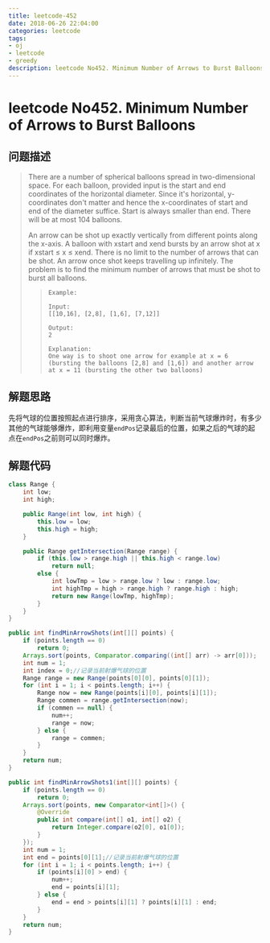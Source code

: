 ```yaml
---
title: leetcode-452
date: 2018-06-26 22:04:00
categories: leetcode
tags: 
- oj
- leetcode
- greedy
description: leetcode No452. Minimum Number of Arrows to Burst Balloons
---
```

# leetcode No452. Minimum Number of Arrows to Burst Balloons

## 问题描述

>There are a number of spherical balloons spread in two-dimensional space. For each balloon, provided input is the start and end coordinates of the horizontal diameter. Since it's horizontal, y-coordinates don't matter and hence the x-coordinates of start and end of the diameter suffice. Start is always smaller than end. There will be at most 104 balloons.
>
>An arrow can be shot up exactly vertically from different points along the x-axis. A balloon with xstart and xend bursts by an arrow shot at x if xstart ≤ x ≤ xend. There is no limit to the number of arrows that can be shot. An arrow once shot keeps travelling up infinitely. The problem is to find the minimum number of arrows that must be shot to burst all balloons.
>> ```text
>>Example:
>>
>>Input:
>>[[10,16], [2,8], [1,6], [7,12]]
>>
>>Output:
>>2
>>
>>Explanation:
>>One way is to shoot one arrow for example at x = 6 (bursting the balloons [2,8] and [1,6]) and another arrow at x = 11 (bursting the other two balloons)
>>```

## 解题思路

先将气球的位置按照起点进行排序，采用贪心算法，判断当前气球爆炸时，有多少其他的气球能够爆炸，即利用变量`endPos`记录最后的位置，如果之后的气球的起点在`endPos`之前则可以同时爆炸。

## 解题代码

```java
class Range {
    int low;
    int high;

    public Range(int low, int high) {
        this.low = low;
        this.high = high;
    }

    public Range getIntersection(Range range) {
        if (this.low > range.high || this.high < range.low)
            return null;
        else {
            int lowTmp = low > range.low ? low : range.low;
            int highTmp = high > range.high ? range.high : high;
            return new Range(lowTmp, highTmp);
        }
    }
}

public int findMinArrowShots(int[][] points) {
    if (points.length == 0)
        return 0;
    Arrays.sort(points, Comparator.comparing((int[] arr) -> arr[0]));
    int num = 1;
    int index = 0;//记录当前射爆气球的位置
    Range range = new Range(points[0][0], points[0][1]);
    for (int i = 1; i < points.length; i++) {
        Range now = new Range(points[i][0], points[i][1]);
        Range commen = range.getIntersection(now);
        if (commen == null) {
            num++;
            range = now;
        } else {
            range = commen;
        }
    }
    return num;
}

```

```java
public int findMinArrowShots1(int[][] points) {
    if (points.length == 0)
        return 0;
    Arrays.sort(points, new Comparator<int[]>() {
        @Override
        public int compare(int[] o1, int[] o2) {
            return Integer.compare(o2[0], o1[0]);
        }
    });
    int num = 1;
    int end = points[0][1];//记录当前射爆气球的位置
    for (int i = 1; i < points.length; i++) {
        if (points[i][0] > end) {
            num++;
            end = points[i][1];
        } else {
            end = end > points[i][1] ? points[i][1] : end;
        }
    }
    return num;
}
```
